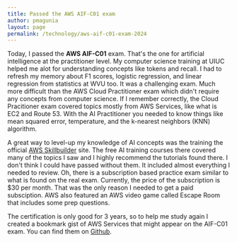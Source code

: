 ```yaml
---
title: Passed the AWS AIF-C01 exam
author: pmagunia
layout: page
permalink: /technology/aws-aif-c01-exam-2024
---
```

Today, I passed the <strong>AWS AIF-C01</strong> exam. That's the one for artificial intelligence at the practitioner level. My computer science training at UIUC helped me alot for understanding concepts like tokens and recall. I had to refresh my memory about F1 scores, logistic regression, and linear regression from statistics at WVU too. It was a challenging exam. Much more difficult than the AWS Cloud Practitioner exam which didn't require any concepts from computer science. If I remember correctly, the Cloud Pracitioner exam covered topics mostly from AWS Services, like what is EC2 and Route 53. With the AI Practitioner you needed to know things like mean squared error, temperature, and the k-nearest neighbors (KNN) algorithm.

A great way to level-up my knowledge of AI concepts was the training the official <a href="https://skillbuilder.aws/#prepare-for-exam">AWS Skillbuilder</a> site. The free AI training courses there covered many of the topics I saw and I highly recommend the tutorials found there. I don't think I could have passed without them. It included almost everything I needed to review. Oh, there is a subscription based practice exam similar to what is found on the real exam. Currently, the price of the subscription is $30 per month. That was the only reason I needed to get a paid subsciption. AWS also featured an AWS video game called Escape Room that includes some prep questions.

The certification is only good for 3 years, so to help me study again I created a bookmark gist of AWS Services that might appear on the AIF-C01 exam. You can find them on <a href="https://gist.github.com/pmagunia/0955791e98c2607d4552898a96e5c179">Github</a>.
